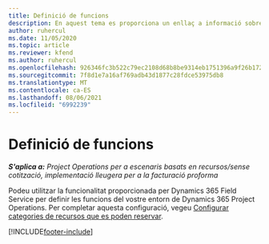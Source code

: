 ```yaml
---
title: Definició de funcions
description: En aquest tema es proporciona un enllaç a informació sobre la manera de configurar categories de recursos que es poden reservar.
author: ruhercul
ms.date: 11/05/2020
ms.topic: article
ms.reviewer: kfend
ms.author: ruhercul
ms.openlocfilehash: 926346fc3b522c79ec2108d68b8be9314eb1751396a9f26b172f01bad87f5f40
ms.sourcegitcommit: 7f8d1e7a16af769adb43d1877c28fdce53975db8
ms.translationtype: MT
ms.contentlocale: ca-ES
ms.lasthandoff: 08/06/2021
ms.locfileid: "6992239"
---
```

# <a name="define-roles"></a>Definició de funcions

_**S'aplica a:** Project Operations per a escenaris basats en recursos/sense cotització, implementació lleugera per a la facturació proforma_

Podeu utilitzar la funcionalitat proporcionada per Dynamics 365 Field Service per definir les funcions del vostre entorn de Dynamics 365 Project Operations. Per completar aquesta configuració, vegeu [Configurar categories de recursos que es poden reservar](/dynamics365/field-service/set-up-bookable-resource-categories).


[!INCLUDE[footer-include](../includes/footer-banner.md)]